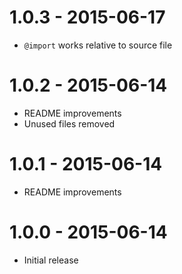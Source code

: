 # 1.0.3 - 2015-06-17

- `@import` works relative to source file

# 1.0.2 - 2015-06-14

- README improvements
- Unused files removed

# 1.0.1 - 2015-06-14

- README improvements

# 1.0.0 - 2015-06-14

- Initial release
